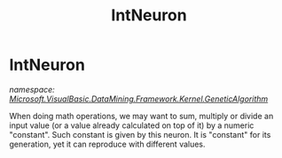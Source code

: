 ﻿---
title: IntNeuron
---

# IntNeuron
_namespace: [Microsoft.VisualBasic.DataMining.Framework.Kernel.GeneticAlgorithm](N-Microsoft.VisualBasic.DataMining.Framework.Kernel.GeneticAlgorithm.html)_

When doing math operations, we may want to sum, multiply or divide an input value 
 (or a value already calculated on top of it) by a numeric "constant". Such constant
 is given by this neuron.
 It is "constant" for its generation, yet it can reproduce with different values.





